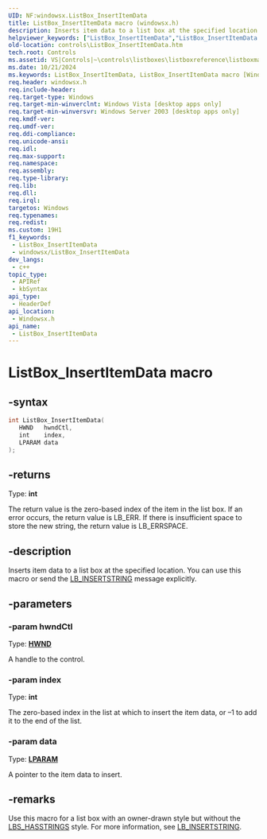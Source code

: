 ```yaml
---
UID: NF:windowsx.ListBox_InsertItemData
title: ListBox_InsertItemData macro (windowsx.h)
description: Inserts item data to a list box at the specified location. You can use this macro or send the LB_INSERTSTRING message explicitly.
helpviewer_keywords: ["ListBox_InsertItemData","ListBox_InsertItemData macro [Windows Controls]","_win32_ListBox_InsertItemData","_win32_ListBox_InsertItemData_cpp","controls.ListBox_InsertItemData","controls._win32_ListBox_InsertItemData","windowsx/ListBox_InsertItemData"]
old-location: controls\ListBox_InsertItemData.htm
tech.root: Controls
ms.assetid: VS|Controls|~\controls\listboxes\listboxreference\listboxmacros\listbox_insertitemdata.htm
ms.date: 10/21/2024
ms.keywords: ListBox_InsertItemData, ListBox_InsertItemData macro [Windows Controls], _win32_ListBox_InsertItemData, _win32_ListBox_InsertItemData_cpp, controls.ListBox_InsertItemData, controls._win32_ListBox_InsertItemData, windowsx/ListBox_InsertItemData
req.header: windowsx.h
req.include-header: 
req.target-type: Windows
req.target-min-winverclnt: Windows Vista [desktop apps only]
req.target-min-winversvr: Windows Server 2003 [desktop apps only]
req.kmdf-ver: 
req.umdf-ver: 
req.ddi-compliance: 
req.unicode-ansi: 
req.idl: 
req.max-support: 
req.namespace: 
req.assembly: 
req.type-library: 
req.lib: 
req.dll: 
req.irql: 
targetos: Windows
req.typenames: 
req.redist: 
ms.custom: 19H1
f1_keywords:
 - ListBox_InsertItemData
 - windowsx/ListBox_InsertItemData
dev_langs:
 - c++
topic_type:
 - APIRef
 - kbSyntax
api_type:
 - HeaderDef
api_location:
 - Windowsx.h
api_name:
 - ListBox_InsertItemData
---
```


# ListBox_InsertItemData macro

## -syntax

```cpp
int ListBox_InsertItemData(
   HWND   hwndCtl,
   int    index,
   LPARAM data
);
```

## -returns

Type: **int**

The return value is the zero-based index of the item in the list box. If an error occurs, the return value is LB_ERR. If there is insufficient space to store the new string, the return value is LB_ERRSPACE.


## -description

Inserts item data to a list box at the specified location. You can use this macro or send the <a href="/windows/desktop/Controls/lb-insertstring">LB_INSERTSTRING</a> message explicitly.

## -parameters

### -param hwndCtl

Type: <b><a href="/windows/desktop/WinProg/windows-data-types">HWND</a></b>

A handle to the control.

### -param index

Type: <b>int</b>

The zero-based index in the list at which to insert the item data, or –1 to add it to the end of the list.

### -param data

Type: <b><a href="/windows/desktop/WinProg/windows-data-types">LPARAM</a></b>

A pointer to the item data to insert.

## -remarks

Use this macro for a list box with an owner-drawn style but without the <a href="/windows/desktop/Controls/list-box-styles">LBS_HASSTRINGS</a> style. For more information, see <a href="/windows/desktop/Controls/lb-insertstring">LB_INSERTSTRING</a>.
